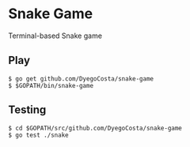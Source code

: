 # Snake Game

Terminal-based Snake game

## Play

```
$ go get github.com/DyegoCosta/snake-game
$ $GOPATH/bin/snake-game
```

## Testing

```
$ cd $GOPATH/src/github.com/DyegoCosta/snake-game
$ go test ./snake
```
